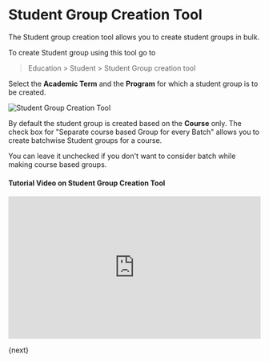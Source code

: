 <!-- add-breadcrumbs -->
# Student Group Creation Tool

The Student group creation tool allows you to create student groups in bulk. 

To create Student group using this tool go to 

> Education > Student > Student Group creation tool

Select the **Academic Term** and the **Program** for which a student group is to be created. 

<img class="screenshot" alt="Student Group Creation Tool" src="{{docs_base_url}}/assets/img/education/student/student-group-creation-tool.gif">

By default the student group is created based on the **Course** only. The check box for "Separate course based Group for every Batch" allows you to create batchwise Student groups for a course.

You can leave it unchecked if you don't want to consider batch while making course based groups.

#### Tutorial Video on Student Group Creation Tool


<div>
    <style>.embed-container { position: relative; padding-bottom: 56.25%; height: 0; overflow: hidden; max-width: 100%; } .embed-container iframe, .embed-container object, .embed-container embed { position: absolute; top: 0; left: 0; width: 100%; height: 100%; }
    </style> 
    <div class='embed-container'>
        <iframe src='https://www.youtube.com/embed/5K_smeeE1Q4?start=108' frameborder='0' allowfullscreen>
        </iframe>
    </div>
</div>

{next}